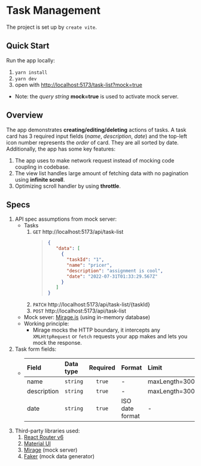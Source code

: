 # Task Management
The project is set up by `create vite`.

## Quick Start
Run the app locally:
1. `yarn install`
2. `yarn dev`
3. open with [http://localhost:5173/task-list?mock=true](http://localhost:5173/task-list?mock=true)
- Note: the *query string* **mock=true** is used to activate mock server.

## Overview
The app demonstrates **creating/editing/deleting**  actions of tasks. A task card has 3 required input fields (*name*, *description*, *date*) and the top-left icon number represents the *order* of card. 
They are all sorted by date.
Additionally, the app has some key features:
1. The app uses to make network request instead of mocking code coupling in codebase.
2. The view list handles large amount of fetching data with no pagination using **infinite scroll**.
3. Optimizing scroll handler by using **throttle**.



## Specs
1. API spec assumptions from mock server:
   - Tasks
      1. `GET` http://localhost:5173/api/task-list
         > ```json
         > {
         >    "data": [
         >      {
         >        "taskId": "1",
         >        "name": "pricer",
         >        "description": "assignment is cool",
         >        "date": "2022-07-31T01:33:29.567Z"
         >      }
         >    ]
         > }
         > ```
      2. `PATCH` http://localhost:5173/api/task-list/{taskId}
      3. `POST` http://localhost:5173/api/task-list
   - Mock sever: [Mirage.js](https://miragejs.com/docs/getting-started/introduction/) (using in-memory database)
   - Working principle:
     - Mirage mocks the HTTP boundary, it intercepts any `XMLHttpRequest` or `fetch` requests your app makes and lets you mock the response.
2. Task form fields:
    -   | Field | Data type | Required |     Format      | Limit         |
        |:----------|:---------|:---------------:|:--------------|   :-----      |
        | name | `string`  | `true`   |        -        | maxLength=300 |
        | description | `string`  | `true`     |        -        | maxLength=300 |
        | date | `string`  | `true`     | ISO date format | -             |
3. Third-party libraries used:
   1. [React Router v6](https://reactrouter.com/en/main/start/overview)
   2. [Material UI](https://mui.com/)
   3. [Mirage](https://miragejs.com/docs/getting-started/introduction/) (mock server)
   4. [Faker](https://fakerjs.dev/) (mock data generator)

